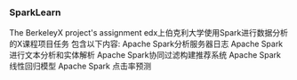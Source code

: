 ### SparkLearn
The BerkeleyX project's assignment
edx上伯克利大学使用Spark进行数据分析的X课程项目任务
包含以下内容:
Apache Spark分析服务器日志
Apache Spark进行文本分析和实体解析
Apache Spark协同过滤构建推荐系统
Apache Spark 线性回归模型
Apache Spark 点击率预测